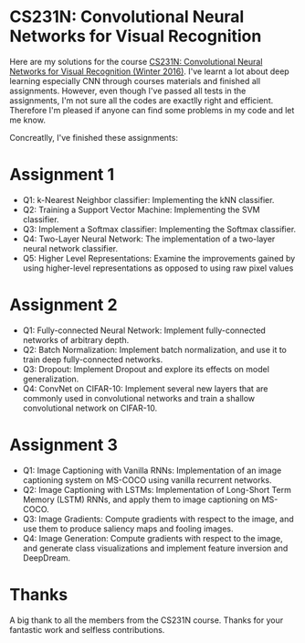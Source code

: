 # CS231N: Convolutional Neural Networks for Visual Recognition

Here are my solutions for the course [CS231N: Convolutional Neural Networks for Visual Recognition (Winter 2016)](http://cs231n.stanford.edu/2016). I've learnt a lot about deep learning especially CNN through courses materials and finished all assignments. However, even though I've passed all tests in the assignments, I'm not sure all the codes are exactlly right and efficient. Therefore I'm pleased if anyone can find some problems in my code and let me know.

Concreatlly, I've finished these assignments:

# Assignment 1

- Q1: k-Nearest Neighbor classifier: Implementing the kNN classifier.
- Q2: Training a Support Vector Machine: Implementing the SVM classifier.
- Q3: Implement a Softmax classifier: Implementing the Softmax classifier.
- Q4: Two-Layer Neural Network: The implementation of a two-layer neural network classifier.
- Q5: Higher Level Representations: Examine the improvements gained by using higher-level representations as opposed to using raw pixel values

# Assignment 2

- Q1: Fully-connected Neural Network: Implement fully-connected networks of arbitrary depth.
- Q2: Batch Normalization: Implement batch normalization, and use it to train deep fully-connected networks.
- Q3: Dropout: Implement Dropout and explore its effects on model generalization.
- Q4: ConvNet on CIFAR-10: Implement several new layers that are commonly used in convolutional networks and train a shallow convolutional network on CIFAR-10.

# Assignment 3

- Q1: Image Captioning with Vanilla RNNs: Implementation of an image captioning system on MS-COCO using vanilla recurrent networks.
- Q2: Image Captioning with LSTMs: Implementation of Long-Short Term Memory (LSTM) RNNs, and apply them to image captioning on MS-COCO.
- Q3: Image Gradients: Compute gradients with respect to the image, and use them to produce saliency maps and fooling images.
- Q4: Image Generation: Compute gradients with respect to the image, and generate class visualizations and implement feature inversion and DeepDream.

# Thanks

A big thank to all the members from the CS231N course. Thanks for your fantastic work and selfless contributions.
